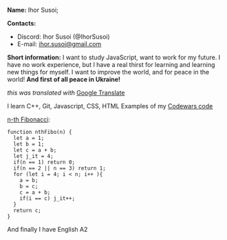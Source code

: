**Name:** Ihor Susoi;

**Contacts:** 
  * Discord: Ihor Susoi (@IhorSusoi)
  * E-mail: ihor.susoi@gmail.com

**Short information:** I want to study JavaScript, want to work for my future.
I have no work experience, but I have a real thirst for learning and learning new things for myself.
I want to improve the world, and for peace in the world!
**And first of all peace in Ukraine!**

*this was translated with* [Google Translate](https://translate.google.com/)

I learn C++, Git, Javascript, CSS, HTML
Examples of my [Codewars code](https://www.codewars.com/users/IhorSusoi)

[n-th Fibonacci](https://www.codewars.com/kata/522551eee9abb932420004a0):

```
function nthFibo(n) {
  let a = 1;
  let b = 1;
  let c = a + b;
  let j_it = 4;
  if(n == 1) return 0;
  if(n == 2 || n == 3) return 1;
  for (let i = 4; i < n; i++ ){
    a = b;
    b = c;
    c = a + b;
    if(i == c) j_it++;
  }
  return c;
}

```

And finally I have English A2